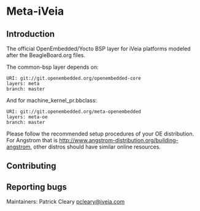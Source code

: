 Meta-iVeia
================================

Introduction
-------------------------

The official OpenEmbedded/Yocto BSP layer for iVeia platforms modeled after the BeagleBoard.org files.

The common-bsp layer depends on:

	URI: git://git.openembedded.org/openembedded-core
	layers: meta
	branch: master

And for machine_kernel_pr.bbclass:

	URI: git://git.openembedded.org/meta-openembedded
	layers: meta-oe
	branch: master

Please follow the recommended setup procedures of your OE distribution. For Angstrom that is http://www.angstrom-distribution.org/building-angstrom, other distros should have similar online resources.


Contributing
-------------------------

Reporting bugs
-------------------------

Maintainers: Patrick Cleary <pcleary@iveia.com>
